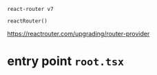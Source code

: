 `react-router v7`

`reactRouter()`

https://reactrouter.com/upgrading/router-provider

# entry point `root.tsx`

